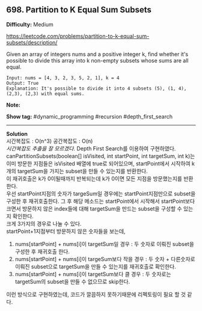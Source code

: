 ## 698. Partition to K Equal Sum Subsets

**Difficulty:** Medium

https://leetcode.com/problems/partition-to-k-equal-sum-subsets/description/

Given an array of integers nums and a positive integer k, find whether it's possible to divide this array into k non-empty subsets whose sums are all equal.

```
Input: nums = [4, 3, 2, 3, 5, 2, 1], k = 4
Output: True
Explanation: It's possible to divide it into 4 subsets (5), (1, 4), (2,3), (2,3) with equal sums.
```

**Note:**

**Show tag:** \#dynamic\_programming \#recursion \#depth\_first\_search

------------------------------------

**Solution** <br/>
시간복잡도 : O(n^3) 공간복잡도 : O(n) <br/>
_시간복잡도 추출을 잘 모르겠다._
Depth First Search를 이용하여 구현하였다. <br/>
canPartitionSubsets(boolean[] isVisited, int startPoint, int targetSum, int k)는 이미 방문한 지점들은 isVisited 배열에 true로 되어있으며, startPoint에서 시작하여 k개의 targetSum을 가지는 subset을 만들 수 있는지를 반환한다. <br/>
이 재귀호출은 k가 0이될때까지 반복되는데 k가 0이면 모든 지점을 방문했는지를 반환한다. <br/>
우선 startPoint지점의 숫자가 targeSum일 경우에는 startPoint지점만으로 subset을 구성한 후 재귀호출한다.
그 후 해당 메소드는 startPoint에서 시작해서 startPoint보다 크면서 방문하지 않은 index들에 대해 targetSum을 만드는 subset을 구성할 수 있는지 확인한다. <br/>
크게 3가지의 경우로 나눌 수 있다. <br/>
startPoint+1지점부터 방문하지 않은 숫자들을 보는데,
1. nums[startPoint] + nums[i]이 targetSum일 경우 : 두 숫자로 이뤄진 subset을 구성한 후 재귀호출 한다.
2. nums[startPoint] + nums[i]이 targeSum보다 작을 경우 : 두 숫자 + 다른숫자로 이뤄진 subset으로 targetSum을 만들 수 있는지를 재귀호출로 확인한다.
3. nums[startPoint] + nums[i]이 targetSum보다 클 경우 : 두 숫자로는 targetSum의 subset을 만들 수 없으므로 skip한다.

이런 방식으로 구현하였는데, 코드가 깔끔하지 못하기때문에 리펙토링이 필요 할 것 같다.